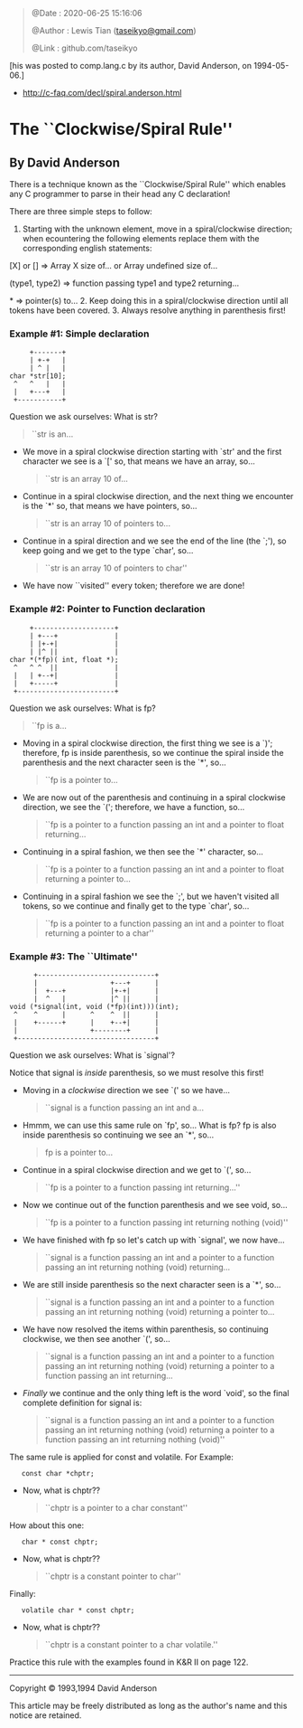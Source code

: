 > @Date    : 2020-06-25 15:16:06
>
> @Author  : Lewis Tian (taseikyo@gmail.com)
>
> @Link    : github.com/taseikyo

[his was posted to comp.lang.c by its author, David Anderson, on
1994-05-06.]

- http://c-faq.com/decl/spiral.anderson.html

The \`\`Clockwise/Spiral Rule''
=================================

By David Anderson
-----------------

There is a technique known as the \`\`Clockwise/Spiral Rule'' which
enables any C programmer to parse in their head any C declaration!

There are three simple steps to follow:

1. Starting with the unknown element, move in a spiral/clockwise direction; when ecountering the following elements replace them with the corresponding english statements:

[X] or []
    => Array X size of... or Array undefined size of...

(type1, type2)
    => function passing type1 and type2 returning...

\*
    => pointer(s) to...
2. Keep doing this in a spiral/clockwise direction until all tokens have been covered.
3. Always resolve anything in parenthesis first!

### Example #1: Simple declaration

```
     +-------+
     | +-+   |
     | ^ |   |
char *str[10];
 ^   ^   |   |
 |   +---+   |
 +-----------+
```

Question we ask ourselves: What is str?

> \`\`str is an...

- We move in a spiral clockwise direction starting with \`str' and
    the first character we see is a \`[' so, that means we have an
    array, so...

    > \`\`str is an array 10 of...

- Continue in a spiral clockwise direction, and the next thing we
    encounter is the \`\*' so, that means we have pointers, so...

    > \`\`str is an array 10 of pointers to...

- Continue in a spiral direction and we see the end of the line (the
    \`;'), so keep going and we get to the type \`char', so...

    > \`\`str is an array 10 of pointers to char''

- We have now \`\`visited'' every token; therefore we are done!

### Example #2: Pointer to Function declaration

```
     +--------------------+
     | +---+              |
     | |+-+|              |
     | |^ ||              |
char *(*fp)( int, float *);
 ^   ^ ^  ||              |
 |   | +--+|              |
 |   +-----+              |
 +------------------------+
```

Question we ask ourselves: What is fp?

> \`\`fp is a...

- Moving in a spiral clockwise direction, the first thing we see is a
    \`)'; therefore, fp is inside parenthesis, so we continue the
    spiral inside the parenthesis and the next character seen is the
    \`\*', so...

    > \`\`fp is a pointer to...

- We are now out of the parenthesis and continuing in a spiral
    clockwise direction, we see the \`('; therefore, we have a
    function, so...

    > \`\`fp is a pointer to a function passing an int and a pointer to
    > float returning...

- Continuing in a spiral fashion, we then see the \`\*' character,
    so...

    > \`\`fp is a pointer to a function passing an int and a pointer to
    > float returning a pointer to...

- Continuing in a spiral fashion we see the \`;', but we haven't
    visited all tokens, so we continue and finally get to the type
    \`char', so...

    > \`\`fp is a pointer to a function passing an int and a pointer to
    > float returning a pointer to a char''

### Example #3: The \`\`Ultimate''

```
      +-----------------------------+
      |                  +---+      |
      |  +---+           |+-+|      |
      |  ^   |           |^ ||      |
void (*signal(int, void (*fp)(int)))(int);
 ^    ^      |      ^    ^  ||      |
 |    +------+      |    +--+|      |
 |                  +--------+      |
 +----------------------------------+
```

Question we ask ourselves: What is \`signal'?

Notice that signal is *inside* parenthesis, so we must resolve this
first!

- Moving in a *clockwise* direction we see \`(' so we have...

    > \`\`signal is a function passing an int and a...

- Hmmm, we can use this same rule on \`fp', so... What is fp? fp is
    also inside parenthesis so continuing we see an \`\*', so...

    > fp is a pointer to...

- Continue in a spiral clockwise direction and we get to \`(', so...

    > \`\`fp is a pointer to a function passing int returning...''

- Now we continue out of the function parenthesis and we see void,
    so...

    > \`\`fp is a pointer to a function passing int returning nothing
    > (void)''

- We have finished with fp so let's catch up with \`signal', we now
    have...

    > \`\`signal is a function passing an int and a pointer to a
    > function passing an int returning nothing (void) returning...

- We are still inside parenthesis so the next character seen is a
    \`\*', so...

    > \`\`signal is a function passing an int and a pointer to a
    > function passing an int returning nothing (void) returning a
    > pointer to...

- We have now resolved the items within parenthesis, so continuing
    clockwise, we then see another \`(', so...

    > \`\`signal is a function passing an int and a pointer to a
    > function passing an int returning nothing (void) returning a
    > pointer to a function passing an int returning...

- *Finally* we continue and the only thing left is the word \`void',
    so the final complete definition for signal is:

    > \`\`signal is a function passing an int and a pointer to a
    > function passing an int returning nothing (void) returning a
    > pointer to a function passing an int returning nothing (void)''

The same rule is applied for const and volatile. For Example:

       const char *chptr;

- Now, what is chptr??

    > \`\`chptr is a pointer to a char constant''

How about this one:

       char * const chptr;

- Now, what is chptr??

    > \`\`chptr is a constant pointer to char''

Finally:

       volatile char * const chptr;

- Now, what is chptr??

    > \`\`chptr is a constant pointer to a char volatile.''

Practice this rule with the examples found in K&R II on page 122.

------------------------------------------------------------------------

Copyright © 1993,1994 David Anderson

This article may be freely distributed as long as the author's name and this notice are retained.
